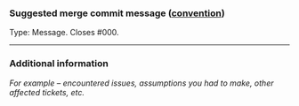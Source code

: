 ### Suggested merge commit message ([convention](https://ckeditor.com/docs/ckeditor5/latest/framework/contributing/git-commit-message-convention.html))

Type: Message. Closes #000.

---

### Additional information

_For example – encountered issues, assumptions you had to make, other affected tickets, etc._

